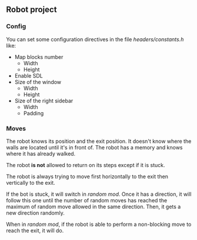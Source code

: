 ## Robot project

### Config
You can set some configuration directives in the file _headers/constants.h_ like:
* Map blocks number
  * Width
  * Height
* Enable SDL
* Size of the window
  * Width
  * Height
* Size of the right sidebar
  * Width
  * Padding
  
### Moves
The robot knows its position and the exit position.
It doesn't know where the walls are located until it's in front of.
The robot has a memory and knows where it has already walked.

The robot **is not** allowed to return on its steps except if it is stuck.

The robot is always trying to move first horizontally to the exit then vertically to the exit.

If the bot is stuck, it will switch in *random mod*.
Once it has a direction, it will follow this one until the number of random moves has reached
the maximum of random move allowed in the same direction. Then, it gets a new direction randomly.

When in *random mod*, if the robot is able to perform a non-blocking move to reach the exit, it will do. 
